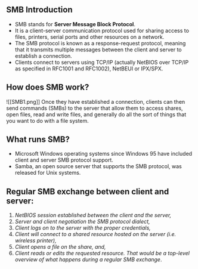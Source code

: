 ## SMB Introduction
- SMB stands for **Server Message Block Protocol**. 
- It is a client-server communication protocol used for sharing access to files, printers, serial ports and other resources on a network.
- The SMB protocol is known as a response-request protocol, meaning that it transmits multiple messages between the client and server to establish a connection.
- Clients connect to servers using TCP/IP (actually NetBIOS over TCP/IP as specified in RFC1001 and RFC1002), NetBEUI or IPX/SPX.

## How does SMB work?
![[SMB1.png]]
Once they have established a connection, clients can then send commands (SMBs) to the server that allow them to access shares, open files, read and write files, and generally do all the sort of things that you want to do with a file system.

## What runs SMB?
- Microsoft Windows operating systems since Windows 95 have included client and server SMB protocol support.
- Samba, an open source server that supports the SMB protocol, was released for Unix systems.

## Regular SMB exchange between client and server:
1. _NetBIOS session established between the client and the server,_
2. _Server and client negotiation the SMB protocol dialect,_
3. _Client logs on to the server with the proper credentials,_
4. _Client will connect to a shared resource hosted on the server (i.e. wireless printer),_
5. _Client opens a file on the share, and,_
6. _Client reads or edits the requested resource. That would be a top-level overview of what happens during a regular SMB exchange_.